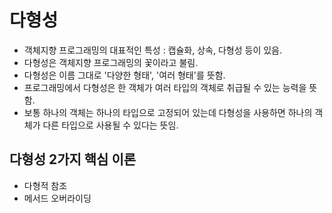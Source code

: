 # 다형성

- 객체지향 프로그래밍의 대표적인 특성 : 캡슐화, 상속, 다형성 등이 있음.
- 다형성은 객체지향 프로그래밍의 꽃이라고 불림.
- 다형성은 이름 그대로 '다양한 형태', '여러 형태'를 뜻함.
- 프로그래밍에서 다형성은 한 객체가 여러 타입의 객체로 취급될 수 있는 능력을 뜻함.
- 보통 하나의 객체는 하나의 타입으로 고정되어 있는데 다형성을 사용하면 하나의 객체가 다른 타입으로 사용될 수 있다는 뜻임.

## 다형성 2가지 핵심 이론

- 다형적 참조
- 메서드 오버라이딩
